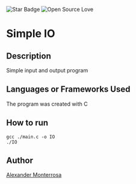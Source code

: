 <!--Please do not remove this part-->
![Star Badge](https://img.shields.io/static/v1?label=%F0%9F%8C%9F&message=If%20Useful&style=style=flat&color=BC4E99)
![Open Source Love](https://badges.frapsoft.com/os/v1/open-source.svg?v=103)

# Simple IO

<!--An image is an illustration for your project, the tip here is using your sense of humour as much as you can :D 
You can copy paste my markdown photo insert as following:
<p align="center">
<img src="your-source-is-here" width=40% height=40%>
-->

## Description
<!--Remove the below lines and add yours -->
Simple input and output program

## Languages or Frameworks Used
<!--Remove the below lines and add yours -->
The program was created with C

## How to run
<!--Remove the below lines and add yours -->
```
gcc ./main.c -o IO
./IO
```
## Author
[Alexander Monterrosa](https://github.com/Alex108-lab)

